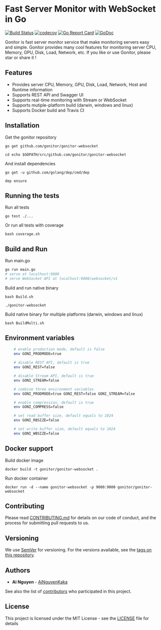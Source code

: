 # Fast Server Monitor with WebSocket in Go
[![Build Status](https://travis-ci.org/gonitor/gonitor-websocket.svg?branch=master)](https://travis-ci.org/gonitor/gonitor-websocket)
[![codecov](https://codecov.io/gh/gonitor/gonitor-websocket/branch/master/graph/badge.svg)](https://codecov.io/gh/gonitor/gonitor-websocket)
[![Go Report Card](https://goreportcard.com/badge/github.com/gonitor/gonitor-websocket)](https://goreportcard.com/report/github.com/gonitor/gonitor-websocket)
[![GoDoc](https://godoc.org/github.com/gonitor/gonitor-websocket?status.svg)](https://godoc.org/github.com/gonitor/gonitor-websocket)

Gonitor is fast server monitor service that make monitoring servers easy and simple. Gonitor provides many cool features for monitoring server CPU, Memory, GPU, Disk, Load, Network, etc. If you like or use Gonitor, please star or share it ! 

## Features
- Provides server CPU, Memory, GPU, Disk, Load, Network, Host and Runtime information
- Supports REST API and Swagger UI
- Supports real-time monitoring with Stream or WebSocket
- Supports mutiple-platform build (darwin, windows and linux)
- Supports Docker build and Travis CI

## Installation

Get the gonitor repository

```
go get github.com/gonitor/gonitor-websocket

cd echo $GOPATH/src/github.com/gonitor/gonitor-websocket
```

And install dependencies

```
go get -u github.com/golang/dep/cmd/dep

dep ensure
```

## Running the tests

Run all tests

```
go test ./...
```

Or run all tests with coverage

```
bash coverage.sh
```

## Build and Run

Run main.go
``` bash
go run main.go
# serve at localhost:9000
# serve WebSocket API at localhost:9000/websocket/v1
```

Build and run native binary

```
bash Build.sh

./gonitor-websocket
```
Build native binary for multiple platforms (darwin, windows and linux)

```
bash BuildMulti.sh
```
## Environment variables

```bash
    # enable production mode, default is false
    env GONI_PRODMODE=true
    
    # disable REST API, default is true
    env GONI_REST=false

    # disable Stream API, default is true
    env GONI_STREAM=false

    # combine three environment variables
    env GONI_PRODMODE=true GONI_REST=false GONI_STREAM=false

    # enable compression, default is true
    env GONI_COMPRESS=false

    # set read buffer size, default equals to 1024
    env GONI_RBSIZE=false

    # set write buffer size, default equals to 1024
    env GONI_WBSIZE=false
```
## Docker support 

Build docker image

```
docker build -t gonitor/gonitor-websocket .
```

Run docker container

```
docker run -d --name gonitor-websocket -p 9000:9000 gonitor/gonitor-websocket
```
## Contributing

Please read [CONTRIBUTING.md](CONTRIBUTING.md) for details on our code of conduct, and the process for submitting pull requests to us.

## Versioning

We use [SemVer](http://semver.org/) for versioning. For the versions available, see the [tags on this repository](https://github.com/gonitor/gonitor-websocket/tags). 

## Authors

* **Ai Nguyen** - [AiNguyenKaka](https://github.com/ainguyenkaka)

See also the list of [contributors](https://github.com/gonitor/gonitor-websocket/contributors) who participated in this project.

## License

This project is licensed under the MIT License - see the [LICENSE](LICENSE) file for details

